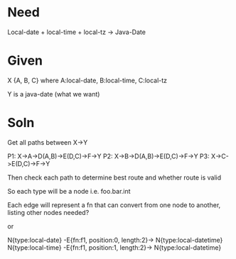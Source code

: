 # Need

Local-date + local-time + local-tz -> Java-Date

# Given

X {A, B, C} where A:local-date, B:local-time, C:local-tz

Y is a java-date (what we want)

# Soln

Get all paths between X->Y

P1: X->A->D(A,B)->E(D,C)->F->Y
P2: X->B->D(A,B)->E(D,C)->F->Y
P3: X->C->E(D,C)->F->Y

Then check each path to determine best route and whether route is valid

So each type will be a node
i.e. foo.bar.int

Each edge will represent a fn that can convert from one node to another, listing other nodes needed?

or 

N{type:local-date} -E{fn:f1, position:0, length:2}-> N{type:local-datetime}
N{type:local-time} -E{fn:f1, position:1, length:2}-> N{type:local-datetime}
